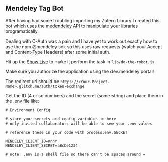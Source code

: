 ## Mendeley Tag Bot
After having had some troubling importing my Zotero Library I created this bot which uses the [medendeley API](http://dev.mendeley.com/) to manipulate your libraries programatically.

Dealing with O-Auth was a pain and I have yet to work out exactly how to use the npm @mendeley sdk so this uses raw requests (watch your Accept and Content-Type Headers) after some initial auth.

Hit up the [Show Live](https://mendeley-tag-bot.glitch.me/) to make it perform the task in `lib/do-the-robot.js`

Make sure you authorize the application using the dev.mendeley portal!

The redirect url should be `https://<Your-Project-Name>.glitch.me/auth/token-exchange`

Get the ID (4 or so numbers) and the secret (some string) and place them in the .env file like:

```
# Environment Config

# store your secrets and config variables in here
# only invited collaborators will be able to see your .env values

# reference these in your code with process.env.SECRET

MENDELEY_CLIENT_ID=nnnn
MENDELEY_CLIENT_SECRET=aBcDe1234

# note: .env is a shell file so there can't be spaces around =
```


